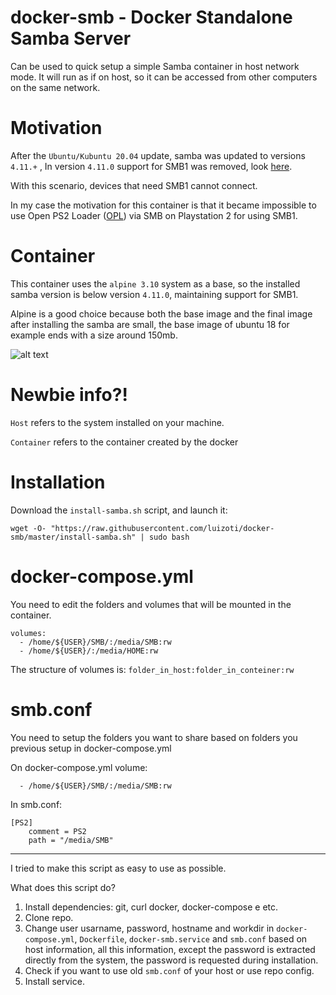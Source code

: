 # docker-smb - Docker Standalone Samba Server

Can be used to quick setup a simple Samba container in host network mode. It will run as if on host, so it can be accessed from other computers on the same network.

# Motivation

After the `Ubuntu/Kubuntu 20.04` update, samba was updated to versions `4.11.+` , In version `4.11.0` support for SMB1 was removed, look [here](https://www.samba.org/samba/history/samba-4.11.0.html).

With this scenario, devices that need SMB1 cannot connect.

In my case the motivation for this container is that it became impossible to use Open PS2 Loader ([OPL](https://www.ps2-home.com/forum/viewtopic.php?t=3)) via SMB on Playstation 2 for using SMB1.

# Container

This container uses the `alpine 3.10` system as a base, so the installed samba version is below version `4.11.0`, maintaining support for SMB1.

Alpine is a good choice because both the base image and the final image after installing the samba are small, the base image of ubuntu 18 for example ends with a size around 150mb.

![alt text](https://github.com/luizoti/docker-smb/blob/master/Screenshot_20200531_161811.png "sizes reference")

# Newbie info?!

`Host` refers to the system installed on your machine.

`Container` refers to the container created by the docker

# Installation

Download the `install-samba.sh` script, and launch it:

```wget -O- "https://raw.githubusercontent.com/luizoti/docker-smb/master/install-samba.sh" | sudo bash```

# docker-compose.yml

You need to edit the folders and volumes that will be mounted in the container.

``` 
volumes:
  - /home/${USER}/SMB/:/media/SMB:rw
  - /home/${USER}/:/media/HOME:rw
```
The structure of volumes is:
 `folder_in_host:folder_in_conteiner:rw`
 
 # smb.conf

You need to setup the folders you want to share based on folders you previous setup in docker-compose.yml

On docker-compose.yml volume:
```
  - /home/${USER}/SMB/:/media/SMB:rw
```

In smb.conf:
```
[PS2]
    comment = PS2
    path = "/media/SMB"

```
_____________________________________________________________________________________________________________________________

I tried to make this script as easy to use as possible.

What does this script do?
1. Install dependencies: git, curl docker, docker-compose e etc.
2. Clone repo.
3. Change user usarname, password, hostname and workdir in `docker-compose.yml`, `Dockerfile`, `docker-smb.service` and `smb.conf` based on host information, all this information, except the password is extracted directly from the system, the password is requested during installation.
4. Check if you want to use old `smb.conf` of your host or use repo config.
5. Install service.
